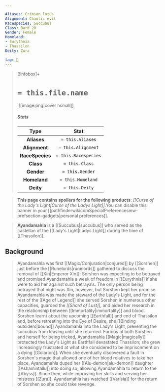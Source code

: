 ```yaml
---

Aliases: Crimson lotus
Alignment: Chaotic evil
Racespecies: Succubus
Class: Bard 20
Gender: Female
Homeland:
- Eurythnia
- Thassilon
Deity: Zura

tag: 👤️
---
```


> [!infobox]+
> #  `= this.file.name`
> ![[image.png|cover hsmall]]
> ##### Stats
> Type | Stat |
> :---: |:---:|
> **Aliases** | `= this.Aliases` |
> **Alignment** | `= this.Alignment` |
> **RaceSpecies** | `= this.Racespecies` |
> **Class** | `= this.Class` |
> **Gender** | `= this.Gender` |
> **Homeland** | `= this.Homeland` |
> **Deity** | `= this.Deity` |



> **This page contains spoilers for the following products**: *[[Curse of the Lady's Light|Curse of the Ladys Light]]*.You can disable this banner in your [[pathfinderwikicomSpecialPreferencesmw-prefsection-gadgets|personal preferences]].


> **Ayandamahla** is a [[Succubus|succubus]] who served as the castellan of the [[Lady's Light|Ladys Light]] during the time of [[Thassilon]].


## Background

> Ayandamahla was first [[Magic/Conjuration|conjured]] by [[Sorshen]] just before the [[Runelords|runelords]] gathered to discuss the removal of [[Xin|Emperor Xin]]; Sorshen was expecting to be betrayed and promised Ayandamahla a week of freedom in [[Eurythnia]] if she were to aid her against such betrayals. The only person being betrayed that night was Xin, however, but Sorshen kept her promise. Ayandamahla was made the steward of the Lady's Light, and for the rest of the [[Age of Legend]] she served Sorshen in numerous other capacities, guarded the *[[Shard of Lust]]*, and aided her research in the relationship between [[Immortality|immortality]] and blood.
> Sorshen learnt about the upcoming [[Earthfall]] and end of Thassilon and, before retreating into the Eye of Desire, she [[Binding outsiders|bound]] Ayandamahla into the Lady's Light, preventing the succubus from leaving until she returned. Furious at both Sorshen and herself for being tricked, Ayandamahla [[Magic|magically]] protected the Lady's Light as Earthfall devastated Thassilon; she grew increasingly frustrated at what she considered to be imprisonment on a dying [[Golarion]]. When she eventually discovered a fault in Sorshen's magic that allowed one of her blood relatives to take her place, Ayandamahla duped her [[Alu-demon|alu-demon]] daughter [[Ashamintallu]] into doing so, allowing Ayandamahla to return to the [[Abyss]].
> Since then, while improving her skills and serving her mistress [[Zura]], Ayandamahla has watched [[Varisia]] for the return of Sorshen so she could take revenge.







